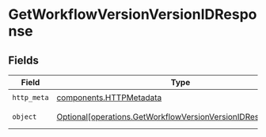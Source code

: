 # GetWorkflowVersionVersionIDResponse


## Fields

| Field                                                                                                                              | Type                                                                                                                               | Required                                                                                                                           | Description                                                                                                                        |
| ---------------------------------------------------------------------------------------------------------------------------------- | ---------------------------------------------------------------------------------------------------------------------------------- | ---------------------------------------------------------------------------------------------------------------------------------- | ---------------------------------------------------------------------------------------------------------------------------------- |
| `http_meta`                                                                                                                        | [components.HTTPMetadata](../../models/components/httpmetadata.md)                                                                 | :heavy_check_mark:                                                                                                                 | N/A                                                                                                                                |
| `object`                                                                                                                           | [Optional[operations.GetWorkflowVersionVersionIDResponseBody]](../../models/operations/getworkflowversionversionidresponsebody.md) | :heavy_minus_sign:                                                                                                                 | Retrieve the output                                                                                                                |